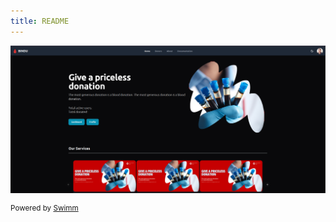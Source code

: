 ```yaml
---
title: README
---
```

![](/.swm/images/Screenshot%20from%202024-05-03%2002-12-27-2024-4-2-20-12-45-960.png)

<SwmMeta version="3.0.0"><sup>Powered by [Swimm](https://app.swimm.io/)</sup></SwmMeta>
